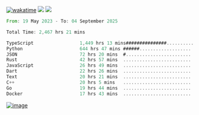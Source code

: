 [![wakatime](https://wakatime.com/badge/user/00eead22-fb14-4dd0-ab8a-3625cafbd50d.svg)](https://wakatime.com/@00eead22-fb14-4dd0-ab8a-3625cafbd50d)
![](https://komarev.com/ghpvc/?username=flatypus)
![](https://pixel.flatypus.me/flatypus?type=tracker)
<!--START_SECTION:waka-->

```rust
From: 19 May 2023 - To: 04 September 2025

Total Time: 2,467 hrs 21 mins

TypeScript                 1,449 hrs 13 mins###############..........   58.40 %
Python                     644 hrs 47 mins ######...................   25.99 %
JSON                       72 hrs 20 mins  #........................   02.92 %
Rust                       42 hrs 57 mins  .........................   01.73 %
JavaScript                 26 hrs 49 mins  .........................   01.08 %
Dart                       22 hrs 26 mins  .........................   00.90 %
Text                       20 hrs 21 mins  .........................   00.82 %
C++                        20 hrs 5 mins   .........................   00.81 %
Go                         19 hrs 44 mins  .........................   00.80 %
Docker                     17 hrs 43 mins  .........................   00.71 %
```

<!--END_SECTION:waka-->
[<img alt="image" src="https://github.com/flatypus/flatypus/assets/68029599/0a302dc1-501c-43a0-ae8d-37ec4817f3bd">](https://flatypus.me)

